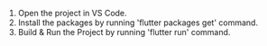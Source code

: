 1. Open the project in VS Code.
2. Install the packages by running 'flutter packages get' command.
3. Build & Run the Project by running 'flutter run' command.